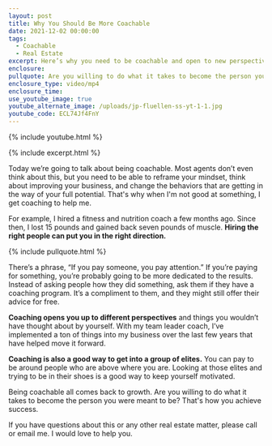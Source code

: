 ```yaml
---
layout: post
title: Why You Should Be More Coachable
date: 2021-12-02 00:00:00
tags:
  - Coachable
  - Real Estate
excerpt: Here’s why you need to be coachable and open to new perspectives.
enclosure:
pullquote: Are you willing to do what it takes to become the person you were meant to be?
enclosure_type: video/mp4
enclosure_time:
use_youtube_image: true
youtube_alternate_image: /uploads/jp-fluellen-ss-yt-1-1.jpg
youtube_code: ECL74Jf4FnY
---
```

{% include youtube.html %}

{% include excerpt.html %}

Today we’re going to talk about being coachable. Most agents don’t even think about this, but you need to be able to reframe your mindset, think about improving your business, and change the behaviors that are getting in the way of your full potential. That's why when I'm not good at something, I get coaching to help me.

For example, I hired a fitness and nutrition coach a few months ago. Since then, I lost 15 pounds and gained back seven pounds of muscle. **Hiring the right people can put you in the right direction.**

{% include pullquote.html %}

There’s a phrase, “If you pay someone, you pay attention.” If you’re paying for something, you’re probably going to be more dedicated to the results. Instead of asking people how they did something, ask them if they have a coaching program. It’s a compliment to them, and they might still offer their advice for free.

**Coaching opens you up to different perspectives** and things you wouldn’t have thought about by yourself. With my team leader coach, I’ve implemented a ton of things into my business over the last few years that have helped move it forward.&nbsp;

**Coaching is also a good way to get into a group of elites.** You can pay to be around people who are above where you are. Looking at those elites and trying to be in their shoes is a good way to keep yourself motivated.

Being coachable all comes back to growth. Are you willing to do what it takes to become the person you were meant to be? That's how you achieve success.

If you have questions about this or any other real estate matter, please call or email me. I would love to help you.
